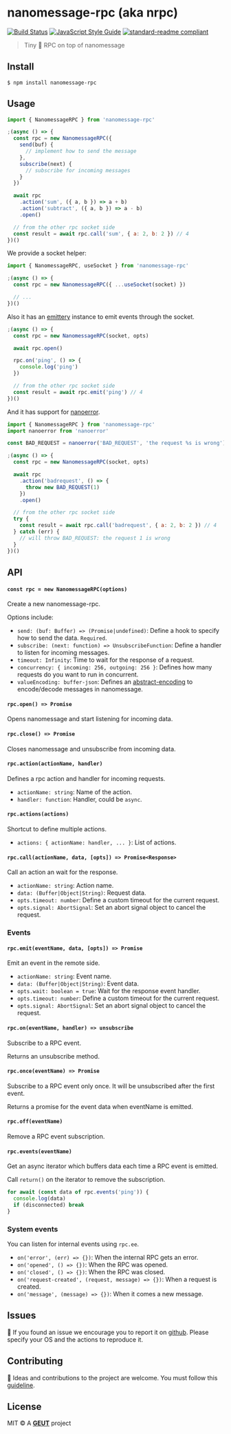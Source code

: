 # nanomessage-rpc (aka nrpc)

[![Build Status](https://travis-ci.com/geut/nanomessage-rpc.svg?branch=master)](https://travis-ci.com/geut/nanomessage-rpc)
[![JavaScript Style Guide](https://img.shields.io/badge/code_style-standard-brightgreen.svg)](https://standardjs.com)
[![standard-readme compliant](https://img.shields.io/badge/readme%20style-standard-brightgreen.svg?style=flat-square)](https://github.com/RichardLitt/standard-readme)

> Tiny :hatched_chick: RPC on top of nanomessage

## <a name="install"></a> Install

```
$ npm install nanomessage-rpc
```

## <a name="usage"></a> Usage

```javascript
import { NanomessageRPC } from 'nanomessage-rpc'

;(async () => {
  const rpc = new NanomessageRPC({
    send(buf) {
      // implement how to send the message
    },
    subscribe(next) {
      // subscribe for incoming messages
    }
  })

  await rpc
    .action('sum', ({ a, b }) => a + b)
    .action('subtract', ({ a, b }) => a - b)
    .open()

  // from the other rpc socket side
  const result = await rpc.call('sum', { a: 2, b: 2 }) // 4
})()
```

We provide a socket helper:

```javascript
import { NanomessageRPC, useSocket } from 'nanomessage-rpc'

;(async () => {
  const rpc = new NanomessageRPC({ ...useSocket(socket) })

  // ...
})()
```

Also it has an [emittery](https://github.com/sindresorhus/emittery) instance to emit events through the socket.

```javascript
;(async () => {
  const rpc = new NanomessageRPC(socket, opts)

  await rpc.open()

  rpc.on('ping', () => {
    console.log('ping')
  })

  // from the other rpc socket side
  const result = await rpc.emit('ping') // 4
})()
```

And it has support for [nanoerror](https://github.com/geut/nanoerror).

```javascript
import { NanomessageRPC } from 'nanomessage-rpc'
import nanoerror from 'nanoerror'

const BAD_REQUEST = nanoerror('BAD_REQUEST', 'the request %s is wrong')

;(async () => {
  const rpc = new NanomessageRPC(socket, opts)

  await rpc
    .action('badrequest', () => {
      throw new BAD_REQUEST(1)
    })
    .open()

  // from the other rpc socket side
  try {
    const result = await rpc.call('badrequest', { a: 2, b: 2 }) // 4
  } catch (err) {
    // will throw BAD_REQUEST: the request 1 is wrong
  }
})()
```

## API

#### `const rpc = new NanomessageRPC(options)`

Create a new nanomessage-rpc.

Options include:

- `send: (buf: Buffer) => (Promise|undefined)`: Define a hook to specify how to send the data. `Required`.
- `subscribe: (next: function) => UnsubscribeFunction`: Define a handler to listen for incoming messages.
- `timeout: Infinity`: Time to wait for the response of a request.
- `concurrency: { incoming: 256, outgoing: 256 }`: Defines how many requests do you want to run in concurrent.
- `valueEncoding: buffer-json`: Defines an [abstract-encoding](https://github.com/mafintosh/abstract-encoding) to encode/decode messages in nanomessage.

#### `rpc.open() => Promise`

Opens nanomessage and start listening for incoming data.

#### `rpc.close() => Promise`

Closes nanomessage and unsubscribe from incoming data.

#### `rpc.action(actionName, handler)`

Defines a rpc action and handler for incoming requests.

- `actionName: string`: Name of the action.
- `handler: function`: Handler, could be `async`.

#### `rpc.actions(actions)`

Shortcut to define multiple actions.

- `actions: { actionName: handler, ... }`: List of actions.

#### `rpc.call(actionName, data, [opts]) => Promise<Response>`

Call an action an wait for the response.

- `actionName: string`: Action name.
- `data: (Buffer|Object|String)`: Request data.
- `opts.timeout: number`: Define a custom timeout for the current request.
- `opts.signal: AbortSignal`: Set an abort signal object to cancel the request.

### Events

#### `rpc.emit(eventName, data, [opts]) => Promise`

Emit an event in the remote side.

- `actionName: string`: Event name.
- `data: (Buffer|Object|String)`: Event data.
- `opts.wait: boolean = true`: Wait for the response event handler.
- `opts.timeout: number`: Define a custom timeout for the current request.
- `opts.signal: AbortSignal`: Set an abort signal object to cancel the request.

#### `rpc.on(eventName, handler) => unsubscribe`

Subscribe to a RPC event.

Returns an unsubscribe method.

#### `rpc.once(eventName) => Promise`

Subscribe to a RPC event only once. It will be unsubscribed after the first event.

Returns a promise for the event data when eventName is emitted.

#### `rpc.off(eventName)`

Remove a RPC event subscription.

#### `rpc.events(eventName)`

Get an async iterator which buffers data each time a RPC event is emitted.

Call `return()` on the iterator to remove the subscription.

```javascript
for await (const data of rpc.events('ping')) {
  console.log(data)
  if (disconnected) break
}
```

### System events

You can listen for internal events using `rpc.ee`.

- `on('error', (err) => {})`: When the internal RPC gets an error.
- `on('opened', () => {})`: When the RPC was opened.
- `on('closed', () => {})`: When the RPC was closed.
- `on('request-created', (request, message) => {})`: When a request is created.
- `on('message', (message) => {})`: When it comes a new message.

## <a name="issues"></a> Issues

:bug: If you found an issue we encourage you to report it on [github](https://github.com/geut/nanomessage-rpc/issues). Please specify your OS and the actions to reproduce it.

## <a name="contribute"></a> Contributing

:busts_in_silhouette: Ideas and contributions to the project are welcome. You must follow this [guideline](https://github.com/geut/nanomessage-rpc/blob/master/CONTRIBUTING.md).

## License

MIT © A [**GEUT**](http://geutstudio.com/) project
